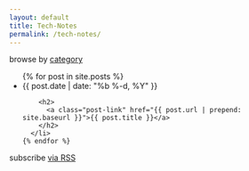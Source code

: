 ```yaml
---
layout: default
title: Tech-Notes
permalink: /tech-notes/
---
```


   <div class="container" >
         <div id="archives">
             browse by <a title="The complete archive of {{ site.name }}'s Blog by category"
                          href="{{ site.url}}{{site.baseurl}}/categoryview">category</a>
         </div>
     </div>

   
  <ul class="post-list">
    {% for post in site.posts %}
      <li>
        <span class="post-meta">{{ post.date | date: "%b %-d, %Y" }}</span>

        <h2>
          <a class="post-link" href="{{ post.url | prepend: site.baseurl }}">{{ post.title }}</a>
        </h2>
      </li>
    {% endfor %}
  </ul>
  <p class="rss-subscribe">subscribe <a href="{{ "/feed.xml" | prepend: site.baseurl }}">via RSS</a></p>
  
  
